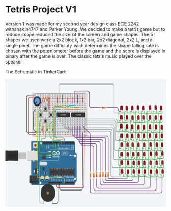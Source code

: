 # Tetris Project V1

Version 1 was made for my second year design class ECE 2242 withanakin4747 and Parker Young.
We decided to make a tetris game but to reduce scope reduced the size of the screen and game shapes.
The 5 shapes we used were a 2x2 block, 1x2 bar, 2x2 diagonal, 2x2 L, and a single pixel.
The game difficluty wich determines the shape falling rate is chosen with the poteniometer before the game and the score is displayed in binary after the game is over.
The classic tetris music played over the speaker

The Schematic in TinkerCad:

<img src="Tetris_v1_TinkerCad.png" alt="Schematic" height="400"/>
